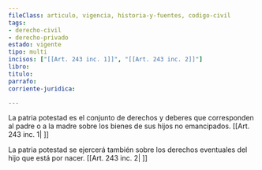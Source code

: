 ```yaml
---
fileClass: articulo, vigencia, historia-y-fuentes, codigo-civil
tags:
- derecho-civil
- derecho-privado
estado: vigente
tipo: multi
incisos: ["[[Art. 243 inc. 1]]", "[[Art. 243 inc. 2]]"]
libro:
titulo:
parrafo:
corriente-juridica:

---
```

La patria potestad es el conjunto de derechos y deberes que corresponden al padre o a la madre sobre los bienes de sus hijos no emancipados. [[Art. 243 inc. 1| ]]

La patria potestad se ejercerá también sobre los derechos eventuales del hijo que está por nacer. [[Art. 243 inc. 2| ]]